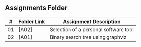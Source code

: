 ##  Assignments Folder

|   #   | Folder Link | Assignment Description |
| :---: | ----------- | ---------------------- |
|    01  |  [A02]| Selection of a personal software tool|  
|    02  |  [A01]| Binary search tree using graphviz|

